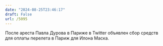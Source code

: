 ```yaml
---
date: "2024-08-25T23:46:17"
draft: False
url: /5095
---
```


После ареста Павла Дурова в Париже в Twitter объявлен сбор средств для оплаты перелета в Париж для Илона Маска.
